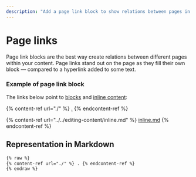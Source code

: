 ```yaml
---
description: "Add a page link block to show relations between pages in your space —\_and to highlight an important link on your page"
---
```


# Page links

Page link blocks are the best way create relations between different pages within your content. Page links stand out on the page as they fill their own block — compared to a hyperlink added to some text.

### Example of page link block

The links below point to [blocks](./) and [inline content](../../editing-content/inline.md):

{% content-ref url="./" %}
[.](./)
{% endcontent-ref %}

{% content-ref url="../../editing-content/inline.md" %}
[inline.md](../../editing-content/inline.md)
{% endcontent-ref %}

## Representation in Markdown

```markdown
{% raw %}
{% content-ref url="./" %} . {% endcontent-ref %}
{% endraw %}
```
